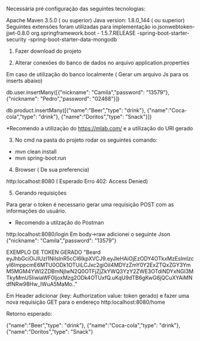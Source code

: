 Necessária pré configuração das seguintes tecnologias:

Apache Maven 3.5.0 ( ou superior)
Java version: 1.8.0_144 ( ou superior)
Seguintes extensões foram utilizadas para implementação
io.jsonwebtoken-jjwt-0.8.0
org.springframework.boot - 1.5.7.RELEASE
-spring-boot-starter-security
-spring-boot-starter-data-mongodb


1. Fazer download do projeto 

2. Alterar conexões do banco de dados no arquivo application.properties

Em caso de utilização do banco localmente ( Gerar um arquivo Js para os inserts abaixo)

db.user.insertMany([{"nickname": "Camila","password": "13579"},
		                {"nickname": "Pedro","password": "02468"}])

db.product.insertMany([{"name":"Beer","type": "drink"},
		                {"name":"Coca-cola","type": "drink"},
		                {"name":"Doritos","type": "Snack"}])
                    
*Recomendo a utilização do https://mlab.com/ e a utilização do URI gerado 

3. No cmd na pasta do projeto rodar os seguintes comando: 
- mvn clean install 
- mvn spring-boot:run

4. Browser ( De sua preferencia)

http:localhost:8080 ( Esperado Erro 402: Access Denied)

5. Gerando requisições 

Para gerar o token é necessario gerar uma requisição POST com as informações do usuário.
* Recomendo a utilzação do Postman 

http:localhost:8080/login
Em body->raw adicionei o seguinte Json
{"nickname": "Camila","password": "13579"}

EXEMPLO DE TOKEN GERADO
"Beard eyJhbGciOiJIUzI1NiIsInR5cCI6IkpXVCJ9.eyJleHAiOjEzODY4OTkxMzEsImlzcyI6ImppcmE6MTU0ODk1OTUiLCJxc2giOiI4MDYzZmY0Y2ExZTQxZGY3YmM5MGM4YWI2ZDBmNjIwN2Q0OTFjZjZkYWQ3YzY2ZWE3OTdiNDYxNGI3MTkyMmU5IiwiaWF0IjoxMzg2ODk4OTUxfQ.uKqU9dTB6gKwG6jQCuXYAiMNdfNRw98Hw_IWuA5MaMo.."

Em Header adicionar (key: Authorization value: token gerado) e fazer uma nova requisição GET para o endereço 
http:localhost:8080/home 

Retorno esperado:

{"name":"Beer","type": "drink"}, {"name":"Coca-cola","type": "drink"},{"name":"Doritos","type": "Snack"}

         
         
